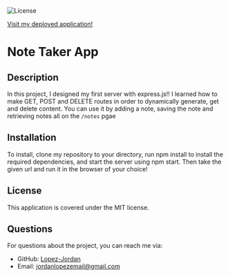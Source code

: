 
![License](https://img.shields.io/badge/license-MIT-brightgreen)

[Visit my deployed application!](https://lopez-jordan.github.io/weather-app/)

# Note Taker App

## Description
In this project, I designed my first server with express.js!! I learned how to make GET, POST and DELETE routes in order to dynamically generate, get and delete content. You can use it by adding a note, saving the note and retrieving notes all on the `/notes` pgae

## Installation
To install, clone my repository to your directory, run npm install to install the required dependencies, and start the server using npm start. Then take the given url and run it in the browser of your choice!

## License
This application is covered under the MIT license.

## Questions
For questions about the project, you can reach me via:
- GitHub: [Lopez-Jordan](https://github.com/Lopez-Jordan)
- Email: jordanlopezemail@gmail.com
    